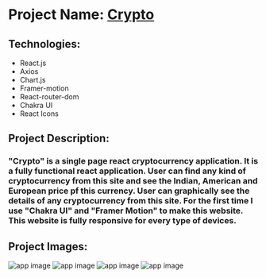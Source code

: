 # Project Name: [Crypto](https://cryptoui.netlify.app)

## Technologies:
- React.js
- Axios
- Chart.js
- Framer-motion
- React-router-dom
- Chakra UI
- React Icons

## Project Description:
### "Crypto" is a single page react cryptocurrency application. It is a fully functional react application. User can find any kind of cryptocurrency from this site and see the Indian, American and European price pf this currency. User can graphically see the details of any cryptocurrency from this site. For the first time I use "Chakra UI" and "Framer Motion" to make this website. This website is fully responsive for every type of devices.

## Project Images:
![app image](https://i.ibb.co/hC1GMB1/1.png)
![app image](https://i.ibb.co/dDJ7Zr8/2.png)
![app image](https://i.ibb.co/V92CT2Q/3.png)
![app image](https://i.ibb.co/rxK7H6q/4.png)

